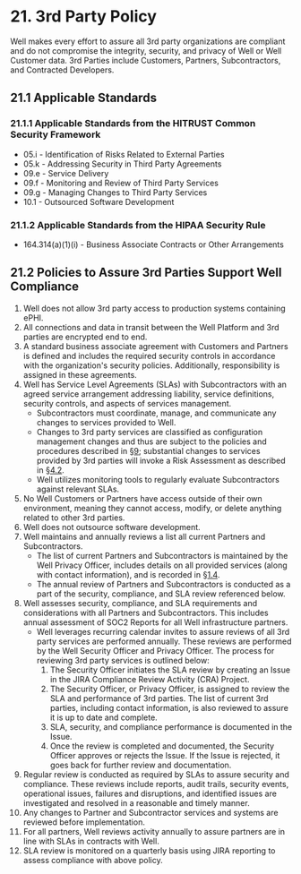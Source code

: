 # 21. 3rd Party Policy

Well makes every effort to assure all 3rd party organizations are compliant and do not compromise the integrity, security, and privacy of Well or Well Customer data. 3rd Parties include Customers, Partners, Subcontractors, and Contracted Developers.

## 21.1 Applicable Standards

### 21.1.1 Applicable Standards from the HITRUST Common Security Framework

*  05.i - Identification of Risks Related to External Parties
*  05.k - Addressing Security in Third Party Agreements
*  09.e - Service Delivery
*  09.f - Monitoring and Review of Third Party Services
*  09.g - Managing Changes to Third Party Services
*  10.1 - Outsourced Software Development

### 21.1.2 Applicable Standards from the HIPAA Security Rule

* 164.314(a)(1)(i) - Business Associate Contracts or Other Arrangements

## 21.2 Policies to Assure 3rd Parties Support Well Compliance

1. Well does not allow 3rd party access to production systems containing ePHI.
2. All connections and data in transit between the Well Platform and 3rd parties are encrypted end to end.
3. A standard business associate agreement with Customers and Partners is defined and includes the required security controls in accordance with the organization's security policies. Additionally, responsibility is assigned in these agreements.
4. Well has Service Level Agreements (SLAs) with Subcontractors with an agreed service arrangement addressing liability, service definitions, security controls, and aspects of services management.
   * Subcontractors must coordinate, manage, and communicate any changes to services provided to Well.
   * Changes to 3rd party services are classified as configuration management changes and thus are subject to the policies and procedures described in [§9](#9.-configuration-management-policy); substantial changes to services provided by 3rd parties will invoke a Risk Assessment as described in [§4.2](#4.2-risk-management-policies).
   * Well utilizes monitoring tools to regularly evaluate Subcontractors against relevant SLAs.
5. No Well Customers or Partners have access outside of their own environment, meaning they cannot access, modify, or delete anything related to other 3rd parties.
6. Well does not outsource software development.
7. Well maintains and annually reviews a list all current Partners and Subcontractors.
   * The list of current Partners and Subcontractors is maintained by the Well Privacy Officer, includes details on all provided services (along with contact information), and is recorded in [§1.4](#1.4-well-organizational-concepts).
   * The annual review of Partners and Subcontractors is conducted as a part of the security, compliance, and SLA review referenced below.
8. Well assesses security, compliance, and SLA requirements and considerations with all Partners and Subcontractors. This includes annual assessment of SOC2 Reports for all Well infrastructure partners.
   * Well leverages recurring calendar invites to assure reviews of all 3rd party services are performed annually. These reviews are performed by the Well Security Officer and Privacy Officer. The process for reviewing 3rd party services is outlined below:
     1. The Security Officer initiates the SLA review by creating an Issue in the JIRA Compliance Review Activity (CRA) Project.
     2. The Security Officer, or Privacy Officer, is assigned to review the SLA and performance of 3rd parties. The list of current 3rd parties, including contact information, is also reviewed to assure it is up to date and complete.
     3. SLA, security, and compliance performance is documented in the Issue.
     4. Once the review is completed and documented, the Security Officer approves or rejects the Issue. If the Issue is rejected, it goes back for further review and documentation.
9. Regular review is conducted as required by SLAs to assure security and compliance. These reviews include reports, audit trails, security events, operational issues, failures and disruptions, and identified issues are investigated and resolved in a reasonable and timely manner.
10. Any changes to Partner and Subcontractor services and systems are reviewed before implementation.
11. For all partners, Well reviews activity annually to assure partners are in line with SLAs in contracts with Well.
12. SLA review is monitored on a quarterly basis using JIRA reporting to assess compliance with above policy.
